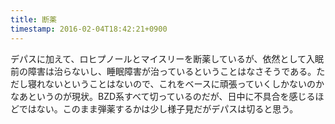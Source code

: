 ```yaml
---
title: 断薬
timestamp: 2016-02-04T18:42:21+0900
---
```


デパスに加えて、ロヒプノールとマイスリーを断薬しているが、依然として入眠前の障害は治らないし、睡眠障害が治っているということはなさそうである。ただし寝れないということはないので、これをベースに頑張っていくしかないのかなあというのが現状。BZD系すべて切っているのだが、日中に不具合を感じるほどではない。このまま弾薬するかは少し様子見だがデパスは切ると思う。
